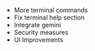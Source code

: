 - More terminal commands
- Fix terminal help section
- Integrate gemini
- Security measures
- UI Improvements